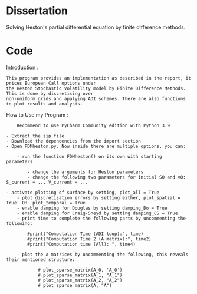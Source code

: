 # Dissertation
Solving Heston's partial differential equation by finite difference methods.

# Code

Introduction :

	This program provides an implementation as described in the report, it prices European Call options under
	the Heston Stochastic Volatility model by Finite Difference Methods. This is done by discretising over 
	non-uniform grids and applying ADI schemes. There are also functions to plot results and analysis.

How to Use my Program :

    	Recommend to use PyCharm Community edition with Python 3.9
	
	- Extract the zip file
	- Download the dependencies from the import section
	- Open FDMheston.py. Now inside there are multiple options, you can:
		
		- run the function FDMheston() on its own with starting parameters.
  
			- change the arguments for Heston parameters
			- change the following two parameters for initial S0 and v0: S_current = ... V_current = ... 
	
    - activate plotting of surface by setting, plot_all = True
		- plot discretisation errors by setting either, plot_spatial = True  OR  plot_temporal = True
		- enable damping for Douglas by setting damping_Do = True
		- enable damping for Craig-Sneyd by setting damping_CS = True
		- print time to complete the following parts by uncommenting the following:
			
			#print("Computation Time (ADI loop):", time)
			#print("Computation Time 2 (A matrix):", time2)
			#print("Computation time (All): ", time4)

		- plot the A matrices by uncommenting the following, this reveals their mentioned structure:
					
				# plot_sparse_matrix(A_0, 'A_0')
				# plot_sparse_matrix(A_1, "A_1")
				# plot_sparse_matrix(A_2, "A_2")
				# plot_sparse_matrix(A, "A")
